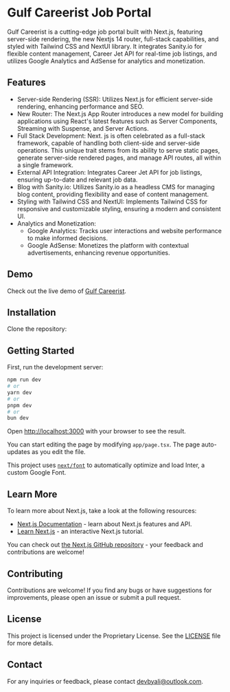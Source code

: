 # Gulf Careerist Job Portal
Gulf Careerist is a cutting-edge job portal built with Next.js, featuring
server-side rendering, the new Nextjs 14 router, full-stack capabilities, 
and styled with Tailwind CSS and NextUI library. It integrates Sanity.io for flexible content
management, Career Jet API for real-time job listings, and utilizes Google
Analytics and AdSense for analytics and monetization.

## Features
- Server-side Rendering (SSR): Utilizes Next.js for efficient server-side rendering, enhancing performance and SEO.
- New Router: The Next.js App Router introduces a new model for building applications using React's latest features such as Server Components, Streaming with Suspense, and Server Actions.
- Full Stack Development: Next. js is often celebrated as a full-stack framework, capable of handling both client-side and server-side operations. This unique trait stems from its ability to serve static pages, generate server-side rendered pages, and manage API routes, all within a single framework.
- External API Integration: Integrates Career Jet API for job listings, ensuring up-to-date and relevant job data.
- Blog with Sanity.io: Utilizes Sanity.io as a headless CMS for managing blog content, providing flexibility and ease of content management.
- Styling with Tailwind CSS and NextUI: Implements Tailwind CSS for responsive and customizable styling, ensuring a modern and consistent UI.
- Analytics and Monetization:
  - Google Analytics: Tracks user interactions and website performance to make informed decisions.
  - Google AdSense: Monetizes the platform with contextual advertisements, enhancing revenue opportunities.

## Demo
  Check out the live demo of [Gulf Careerist](https://next-gulfcareerist-pf07syvoj-ali-alkhateebs-projects.vercel.app/).

## Installation
Clone the repository:

## Getting Started

First, run the development server:

```bash
npm run dev
# or
yarn dev
# or
pnpm dev
# or
bun dev
```

Open [http://localhost:3000](http://localhost:3000) with your browser to see the result.

You can start editing the page by modifying `app/page.tsx`. The page auto-updates as you edit the file.

This project uses [`next/font`](https://nextjs.org/docs/basic-features/font-optimization) to automatically optimize and load Inter, a custom Google Font.

## Learn More

To learn more about Next.js, take a look at the following resources:

- [Next.js Documentation](https://nextjs.org/docs) - learn about Next.js features and API.
- [Learn Next.js](https://nextjs.org/learn) - an interactive Next.js tutorial.

You can check out [the Next.js GitHub repository](https://github.com/vercel/next.js/) - your feedback and contributions are welcome!

## Contributing
Contributions are welcome! If you find any bugs or have suggestions for improvements, please open an issue or submit a pull request.

## License
This project is licensed under the Proprietary License. See the [LICENSE](LICENSE) file for more details.

## Contact
For any inquiries or feedback, please contact devbyali@outlook.com.